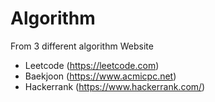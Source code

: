 # Algorithm
From 3 different algorithm Website

- Leetcode (https://leetcode.com)
- Baekjoon (https://www.acmicpc.net)
- Hackerrank (https://www.hackerrank.com/)
